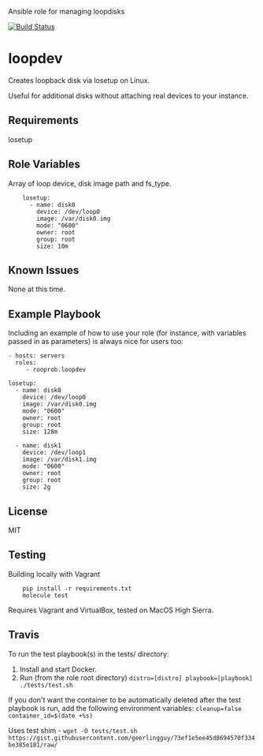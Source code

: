 Ansible role for managing loopdisks

[![Build Status](https://travis-ci.org/rooprob/ansible-loopdev.svg?branch=master)](https://travis-ci.org/rooprob/ansible-loopdev)

loopdev
=========

Creates loopback disk via losetup on Linux.

Useful for additional disks without attaching real devices to your instance.

Requirements
------------

losetup

Role Variables
--------------

Array of loop device, disk image path and fs_type.

        losetup:
          - name: disk0
            device: /dev/loop0
            image: /var/disk0.img
            mode: "0600"
            owner: root
            group: root
            size: 10m


Known Issues
------------

None at this time.

Example Playbook
----------------

Including an example of how to use your role (for instance, with variables passed in as parameters) is always nice for users too:

    - hosts: servers
      roles:
         - rooprob.loopdev

    losetup:
      - name: disk0
        device: /dev/loop0
        image: /var/disk0.img
        mode: "0600"
        owner: root
        group: root
        size: 128m

      - name: disk1
        device: /dev/loop1
        image: /var/disk1.img
        mode: "0600"
        owner: root
        group: root
        size: 2g

License
-------

MIT

Testing
-------

Building locally with Vagrant

        pip install -r requirements.txt
        molecule test

Requires Vagrant and VirtualBox, tested on MacOS High Sierra.

Travis
------

To run the test playbook(s) in the tests/ directory:

  1. Install and start Docker.
  1. Run (from the role root directory) `distro=[distro] playbook=[playbook] ./tests/test.sh`

If you don't want the container to be automatically deleted after the test playbook is run, add the following environment variables: `cleanup=false container_id=$(date +%s)`

Uses test shim
    - `wget -O tests/test.sh https://gist.githubusercontent.com/geerlingguy/73ef1e5ee45d8694570f334be385e181/raw/`

